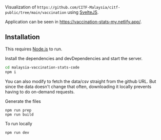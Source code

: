Visualization of `https://github.com/CITF-Malaysia/citf-public/tree/main/vaccination` using [SvelteJS](https://svelte.dev/).

Application can be seen in https://vaccination-stats-my.netlify.app/.

## Installation

This requires [Node.js](https://nodejs.org/) to run.

Install the dependencies and devDependencies and start the server.

```sh
cd malaysia-vaccination-stats-code
npm i
```

You can also modify to fetch the data/csv straight from the github URL. But since the data doesn't change that often, downloading it locally prevents having to do on-demand requests.

Generate the files

```
npm run prep
npm run build
```

To run locally

```
npm run dev
```

